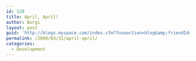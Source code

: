 ```yaml
---
id: 128
title: April, April!
author: Burgi
layout: post
guid: 'http://blogs.myspace.com/index.cfm?fuseaction=blog&amp;friendId=11116526'
permalink: /2008/03/31/april-april/
categories:
  - Development
---
```



<img />

